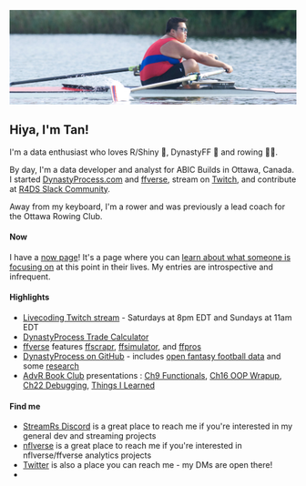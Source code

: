![Tan rowing](https://github.com/tanho63/tanho63/raw/main/cover.png)

## Hiya, I'm Tan!

I'm a data enthusiast who loves R/Shiny 🤩, DynastyFF 🏈 and rowing 🚣‍♂️. 

By day, I'm a data developer and analyst for ABIC Builds in Ottawa, Canada. I started [DynastyProcess.com](https://dynastyprocess.com) and [ffverse](https://ffverse.com), stream on [Twitch](https://twitch.tv/tanho_), and contribute at [R4DS Slack Community](https://r4ds.io).

Away from my keyboard, I'm a rower and was previously a lead coach for the Ottawa Rowing Club.

#### Now
I have a [now page](https://tanho.ca/now)! It's a page where you can [learn about what someone is focusing on](https://nownownow.com/about) at this point in their lives. My entries are introspective and infrequent. 

#### Highlights
- [Livecoding Twitch stream](https://twitch.tv/tanho_) - Saturdays at 8pm EDT and Sundays at 11am EDT
- [DynastyProcess Trade Calculator](https://apps.dynastyprocess.com/calc)
- [ffverse](https://ffverse.com) features [ffscrapr](https://github.com/ffverse/ffscrapr), [ffsimulator](https://github.com/ffverse/ffsimulator), and [ffpros](https://github.com/ffverse/ffpros)
- [DynastyProcess on GitHub](https://github.com/DynastyProcess) - includes [open fantasy football data](https://github.com/DynastyProcess/data) and some [research](https://github.com/DynastyProcess/research)
- [AdvR Book Club](https://github.com/r4ds/bookclub-advanced_r) presentations : [Ch9 Functionals](https://youtu.be/o0a6aJ4kCkU), [Ch16 OOP Wrapup](https://www.youtube.com/watch?v=W1uc8HbyZvI), [Ch22 Debugging](https://www.youtube.com/watch?v=ROMefwMuqXU), [Things I Learned](https://r4ds.github.io/bookclub-Advanced_R/Presentations/Week25/Cohort1/Tan-TIL.html)

#### Find me

- [StreamRs Discord](https://discord.gg/X9CGQ6dwxZ) is a great place to reach me if you're interested in my general dev and streaming projects
- [nflverse](https://discord.gg/UCKxQyuPw5) is a great place to reach me if you're interested in nflverse/ffverse analytics projects
- [Twitter](https://twitter.com/@_TanHo) is also a place you can reach me - my DMs are open there!
- 

